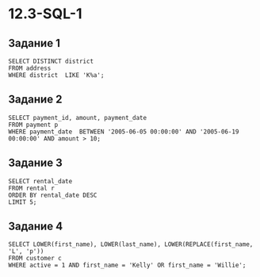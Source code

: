 # 12.3-SQL-1

## Задание 1
```
SELECT DISTINCT district
FROM address
WHERE district  LIKE 'K%a';
```

## Задание 2
```
SELECT payment_id, amount, payment_date  
FROM payment p
WHERE payment_date  BETWEEN '2005-06-05 00:00:00' AND '2005-06-19 00:00:00' AND amount > 10;
```

## Задание 3
```
SELECT rental_date
FROM rental r
ORDER BY rental_date DESC
LIMIT 5;
```

## Задание 4
```
SELECT LOWER(first_name), LOWER(last_name), LOWER(REPLACE(first_name, 'L', 'p'))
FROM customer c
WHERE active = 1 AND first_name = 'Kelly' OR first_name = 'Willie';
```
